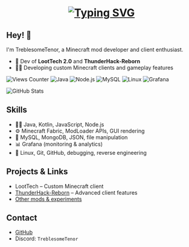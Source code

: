 <h1 align="center">
  <a href="https://git.io/typing-svg">
    <img src="https://readme-typing-svg.demolab.com?font=Fira+Code&weight=500&size=28&pause=1000&width=435&lines=TreblesomeTenor" alt="Typing SVG" />
  </a>
</h1>

## Hey! 👋
I'm TreblesomeTenor, a Minecraft mod developer and client enthusiast.


- 🦾 Dev of **LootTech 2.0** and **ThunderHack-Reborn**
- 👨‍💻 Developing custom Minecraft clients and gameplay features

![Views Counter](https://views-counter.vercel.app/badge?pageId=TreblesomeTenor) ![Java](https://img.shields.io/badge/Java-ED8B00?style=for-the-badge&logo=java&logoColor=white) ![Node.js](https://img.shields.io/badge/Node.js-339933?style=for-the-badge&logo=node.js&logoColor=white) ![MySQL](https://img.shields.io/badge/MySQL-4479A1?style=for-the-badge&logo=mysql&logoColor=white) ![Linux](https://img.shields.io/badge/Linux-FCC624?style=for-the-badge&logo=linux&logoColor=black) ![Grafana](https://img.shields.io/badge/Grafana-F46800?style=for-the-badge&logo=grafana&logoColor=white)

![GitHub Stats](https://github-readme-stats.vercel.app/api?username=TreblesomeTenor&show_icons=true&theme=radical)

## Skills
- 👨‍💻 Java, Kotlin, JavaScript, Node.js  
- ⚙️ Minecraft Fabric, ModLoader APIs, GUI rendering  
- 💽 MySQL, MongoDB, JSON, file manipulation  
- 📊 Grafana (monitoring & analytics)  
- 🐧 Linux, Git, GitHub, debugging, reverse engineering

## Projects & Links
- LootTech – Custom Minecraft client
- [ThunderHack-Reborn](https://github.com/TreblesomeTenor/ThunderHack-Reborn) – Advanced client features  
- [Other mods & experiments](https://github.com/TreblesomeTenor?tab=repositories)

## Contact
- [GitHub](https://github.com/TreblesomeTenor)
- Discord: `TreblesomeTenor`
